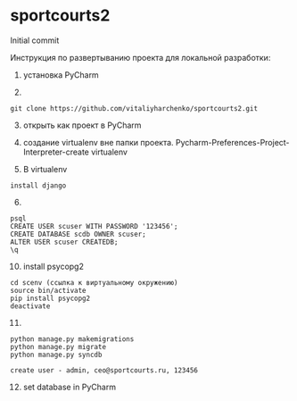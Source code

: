 # sportcourts2

Initial commit

Инструкция по развертыванию проекта для локальной разработки:

1) установка PyCharm

2) 
```
git clone https://github.com/vitaliyharchenko/sportcourts2.git
```

3) открыть как проект в PyCharm

4) создание virtualenv вне папки проекта. Pycharm-Preferences-Project-Interpreter-create virtualenv

5) В virtualenv 

```
install django
```

6)
```
psql
CREATE USER scuser WITH PASSWORD '123456';
CREATE DATABASE scdb OWNER scuser;
ALTER USER scuser CREATEDB;
\q
```

10) install psycopg2

```
cd scenv (ссылка к виртуальному окружению)
source bin/activate
pip install psycopg2
deactivate
```

11) 
```
python manage.py makemigrations
python manage.py migrate
python manage.py syncdb

create user - admin, ceo@sportcourts.ru, 123456
```

12) set database in PyCharm
